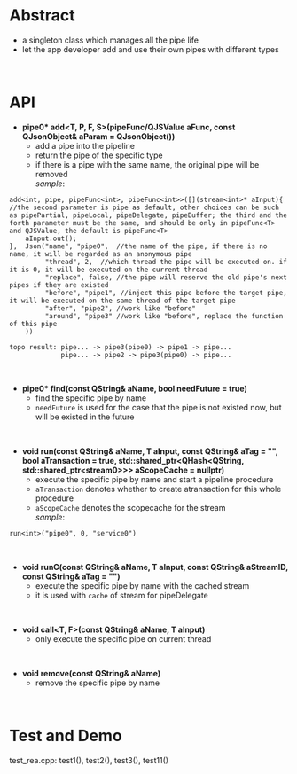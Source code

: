 # Abstract
* a singleton class which manages all the pipe life  
* let the app developer add and use their own pipes with different types  
</br>

# API
* **pipe0\* add<T, P, F, S\>(pipeFunc/QJSValue aFunc, const QJsonObject& aParam = QJsonObject())**  
    - add a pipe into the pipeline  
    - return the pipe of the specific type  
    - if there is a pipe with the same name, the original pipe will be removed  
_sample_:
```
add<int, pipe, pipeFunc<int>, pipeFunc<int>>([](stream<int>* aInput){  //the second parameter is pipe as default, other choices can be such as pipePartial, pipeLocal, pipeDelegate, pipeBuffer; the third and the forth parameter must be the same, and should be only in pipeFunc<T> and QJSValue, the default is pipeFunc<T>
    aInput.out();
},  Json("name", "pipe0",  //the name of the pipe, if there is no name, it will be regarded as an anonymous pipe
         "thread", 2,  //which thread the pipe will be executed on. if it is 0, it will be executed on the current thread
         "replace", false, //the pipe will reserve the old pipe's next pipes if they are existed
         "before", "pipe1", //inject this pipe before the target pipe, it will be executed on the same thread of the target pipe
         "after", "pipe2", //work like "before"
         "around", "pipe3" //work like "before", replace the function of this pipe
    ))

topo result: pipe... -> pipe3(pipe0) -> pipe1 -> pipe...
             pipe... -> pipe2 -> pipe3(pipe0) -> pipe...
```  
</br>

* **pipe0\* find(const QString& aName, bool needFuture = true)**  
    - find the specific pipe by name  
    - `needFuture` is used for the case that the pipe is not existed now, but will be existed in the future  
</br>

* **void run<T>(const QString& aName, T aInput, const QString& aTag = "", bool aTransaction = true, std::shared_ptr<QHash<QString, std::shared_ptr<stream0\>\>\> aScopeCache = nullptr)**  
    - execute the specific pipe by name and start a pipeline procedure  
    - `aTransaction` denotes whether to create atransaction for this whole procedure  
    - `aScopeCache` denotes the scopecache for the stream  
_sample_:  
```
run<int>("pipe0", 0, "service0")
```  
</br>

* **void runC<T>(const QString& aName, T aInput, const QString& aStreamID, const QString& aTag = "")**  
    - execute the specific pipe by name with the cached stream  
    - it is used with `cache` of stream for pipeDelegate  
</br>

* **void call<T, F\>(const QString& aName, T aInput)**  
    - only execute the specific pipe on current thread  
</br>

* **void remove(const QString& aName)**  
    - remove the specific pipe by name  
</br>

# Test and Demo
test_rea.cpp: test1(), test2(), test3(), test11()  
</br>

